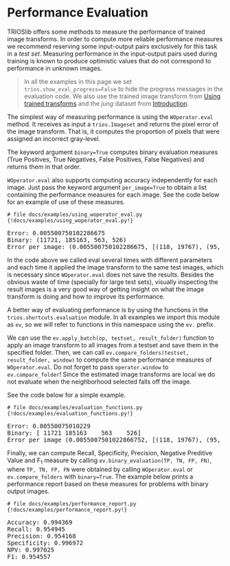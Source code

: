 # Performance Evaluation

TRIOSlib offers some methods to measure the performance of trained image 
transforms. In order to compute more reliable performance measures we recommend 
reserving some input-output pairs exclusively for this task in a *test set*. 
Measuring performance in the input-output pairs used during training is known to 
produce optimistic values that do not correspond to performance in unknown 
images. 

> In all the examples in this page we set `trios.show_eval_progress=False` to 
hide the progress messages in the evaluation code. We also use the trained 
image transform from [Using trained transforms](using_trained_operators.md) and
the *jung* dataset from [Introduction](introduction.md).


The simplest way of measuring performance is using the `WOperator.eval` method. 
It receives as input a `trios.Imageset` and returns the pixel error of the image 
transform. That is, it computes the proportion of pixels that were assigned an 
incorrect gray-level. 

The keyword argument `binary=True` computes binary evaluation measures (True 
Positives, True Negatives, False Positives, False Negatives) and returns them in 
that order. 

`WOperator.eval` also supports computing accuracy independently for each image. 
Just pass the keyword argument `per_image=True` to obtain a list containing the 
performance measures for each image. See the code below for an example of use of 
these measures. 


```{python}
# file docs/examples/using_woperator_eval.py
{!docs/examples/using_woperator_eval.py!}
```
<pre>
Error: 0.005500750102286675
Binary: (11721, 185163, 563, 526)
Error per image: (0.005500750102286675, [(118, 19767), (95, 21930), (115, 18197), (72, 18931), (116, 20463), (67, 19107), (154, 19646), (54, 20293), (164, 20033), (134, 19606)])
</pre> 

In the code above we called eval several times with different parameters and 
each time it applied the image transform to the same test images, which is 
necessary since `WOperator.eval` does not save the results. Besides the obvious 
waste of time (specially for large test sets), visually inspecting the result 
images is a very good way of getting insight on what the image transform is 
doing and how to improve its performance. 

A better way of evaluating performance is by using the functions in the 
`trios.shortcuts.evaluation` module. In all examples we import this module as 
`ev`, so we will refer to functions in this namespace using the `ev.` prefix. 

We can use the `ev.apply_batch(op, testset, result_folder)` function to apply an 
image transform to all images from a testset and save them in the specified 
folder. Then, we can call `ev.compare_folders(testset, result_folder, window)` to 
compute the same performance measures of `WOperator.eval`. Do not forget to
pass `operator.window` to `ev.compare_folder`! Since the estimated image transforms
are local we do not evaluate when the neighborhood selected falls off the image.

See the code below for a simple example. 

```{python}
# file docs/examples/evaluation_functions.py
{!docs/examples/evaluation_functions.py!}
```
<pre>
Error: 0.00550075010229
Binary: [ 11721 185163    563    526]
Error per image (0.0055007501022866752, [(118, 19767), (95, 21930), (115, 18197), (72, 18931), (116, 20463), (67, 19107), (154, 19646), (54, 20293), (164, 20033), (134, 19606)])
</pre>

Finally, we can compute Recall, Specificity, Precision, Negative Preditive Value
and F<sub>1</sub> measure by calling `ev.binary_evaluation(TP, TN, FP, FN)`, where
`TP, TN, FP, FN` were obtained by calling `WOperator.eval` or `ev.compare_folders`
with `binary=True`. The example below prints a performance report based on
these measures for problems with binary output images. 

```{python}
# file docs/examples/performance_report.py
{!docs/examples/performance_report.py!}
```
<pre>
Accuracy: 0.994369
Recall: 0.954945
Precision: 0.954168
Specificity: 0.996972
NPV: 0.997025
F1: 0.954557
</pre>
